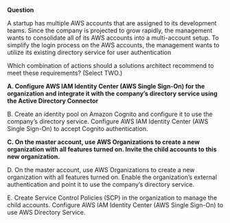 **Question**

A startup has multiple AWS accounts that are assigned to its development teams. Since the company is projected to grow rapidly, the management wants to consolidate all of its AWS accounts into a multi-account setup. To simplify the login process on the AWS accounts, the management wants to utilize its existing directory service for user authentication

Which combination of actions should a solutions architect recommend to meet these requirements? (Select TWO.)

**A. Configure AWS IAM Identity Center (AWS Single Sign-On) for the organization and integrate it with the company’s directory service using the Active Directory Connector**

B. Create an identity pool on Amazon Cognito and configure it to use the company’s directory service. Configure AWS IAM Identity Center (AWS Single Sign-On) to accept Cognito authentication.

**C. On the master account, use AWS Organizations to create a new organization with all features turned on. Invite the child accounts to this new organization.**

D. On the master account, use AWS Organizations to create a new organization with all features turned on. Enable the organization’s external authentication and point it to use the company’s directory service.

E. Create Service Control Policies (SCP) in the organization to manage the child accounts. Configure AWS IAM Identity Center (AWS Single Sign-On) to use AWS Directory Service.